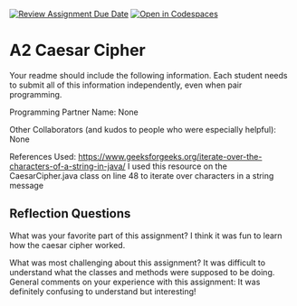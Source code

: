 [![Review Assignment Due Date](https://classroom.github.com/assets/deadline-readme-button-22041afd0340ce965d47ae6ef1cefeee28c7c493a6346c4f15d667ab976d596c.svg)](https://classroom.github.com/a/EMzpsL_M)
[![Open in Codespaces](https://classroom.github.com/assets/launch-codespace-2972f46106e565e64193e422d61a12cf1da4916b45550586e14ef0a7c637dd04.svg)](https://classroom.github.com/open-in-codespaces?assignment_repo_id=18190976)
# A2 Caesar Cipher

Your readme should include the following information. Each student needs to submit all of this information independently, even when pair programming. 

Programming Partner Name: None

Other Collaborators (and kudos to people who were especially helpful): None

References Used: https://www.geeksforgeeks.org/iterate-over-the-characters-of-a-string-in-java/ I used this resource on the CaesarCipher.java class on line 48 to iterate over characters in a string message


## Reflection Questions

What was your favorite part of this assignment?
I think it was fun to learn how the caesar cipher worked.

What was most challenging about this assignment?
It was difficult to understand what the classes and methods were supposed to be doing.
General comments on your experience with this assignment:
It was definitely confusing to understand but interesting!
